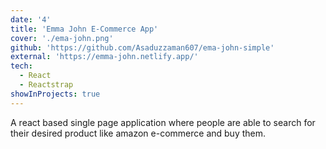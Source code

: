 ```yaml
---
date: '4'
title: 'Emma John E-Commerce App'
cover: './ema-john.png'
github: 'https://github.com/Asaduzzaman607/ema-john-simple'
external: 'https://emma-john.netlify.app/'
tech:
  - React
  - Reactstrap
showInProjects: true
---
```


A react based single page application where people are able to search for their desired product like amazon e-commerce and buy them.
